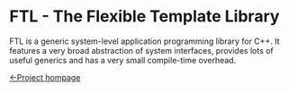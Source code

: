 FTL - The Flexible Template Library
===================================

FTL is a generic system-level application programming library for C++.
It features a very broad abstraction of system interfaces, provides lots of useful
generics and has a very small compile-time overhead.

[&larr;Project hompage](http://unclewerner.github.com/libftl)
